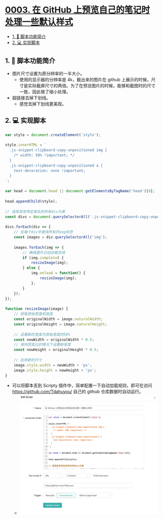 # [0003. 在 GitHub 上预览自己的笔记时处理一些默认样式](https://github.com/Tdahuyou/pc/tree/main/0003.%20%E5%9C%A8%20GitHub%20%E4%B8%8A%E9%A2%84%E8%A7%88%E8%87%AA%E5%B7%B1%E7%9A%84%E7%AC%94%E8%AE%B0%E6%97%B6%E5%A4%84%E7%90%86%E4%B8%80%E4%BA%9B%E9%BB%98%E8%AE%A4%E6%A0%B7%E5%BC%8F)

<!-- region:toc -->
- [1. 📒 脚本功能简介](#1--脚本功能简介)
- [2. 💻 实现脚本](#2--实现脚本)
<!-- endregion:toc -->

## 1. 📒 脚本功能简介

- 图片尺寸设置为原分辨率的一半大小。
  - 使用的显示器的分辨率是 4k，截出来的图片在 github 上展示的时候，尺寸是实际截屏尺寸的两倍。为了在预览图片的时候，能够和截图时的尺寸一致，因此做了缩小处理。
- 超链接去掉下划线。
  - 感觉去掉下划线更美观。

## 2. 💻 实现脚本

```js
var style = document.createElement('style');

style.innerHTML = `
  .js-snippet-clipboard-copy-unpositioned img {
    /* width: 50% !important; */
  }
  .js-snippet-clipboard-copy-unpositioned a {
    text-decoration: none !important;
  }
`;

var head = document.head || document.getElementsByTagName('head')[0];

head.appendChild(style);

// 选择具有特定类名的所有div元素
const divs = document.querySelectorAll('.js-snippet-clipboard-copy-unpositioned');

divs.forEach(div => {
    // 在每个div中查找所有的img标签
    const images = div.querySelectorAll('img');
    
    images.forEach(img => {
        // 确保图片已经加载完成
        if (img.complete) {
            resizeImage(img);
        } else {
            img.onload = function() {
                resizeImage(img);
            };
        }
    });
});

function resizeImage(image) {
    // 获取原始宽度和高度
    const originalWidth = image.naturalWidth;
    const originalHeight = image.naturalHeight;

    // 设置新的宽度为原始宽度的50%
    const newWidth = originalWidth * 0.5;
    // 保持宽高比的情况下设置新高度
    const newHeight = originalHeight * 0.5;

    // 应用新的尺寸
    image.style.width = newWidth + 'px';
    image.style.height = newHeight + 'px';
}
```

- 可以将脚本丢到 Scripty 插件中，简单配置一下自动加载规则，即可在访问 https://github.com/Tdahuyou/ 自己的 github 仓库数据时自动运行。
  - ![](assets/2024-11-29-23-07-30.png)
